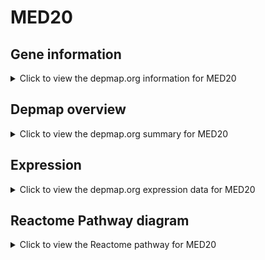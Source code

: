 <h1>MED20</h1>

<h2>Gene information</h2>
<details>
  <summary>Click to view the depmap.org information for MED20</summary>
  <p><a href="https://depmap.org/portal/gene/MED20?tab=about" target="_BLANK">Open page in a new tab...</a></p>
  <iframe src="https://depmap.org/portal/gene/MED20?tab=about" style="border:none;width:100%;height:800px"></iframe>
</details>

<h2>Depmap overview</h2>
<details>
  <summary>Click to view the depmap.org summary for MED20</summary>
  <p><a href="https://depmap.org/portal/gene/MED20?tab=overview" target="_BLANK">Open page in a new tab...</a></p>
  <iframe src="https://depmap.org/portal/gene/MED20?tab=overview" style="border:none;width:100%;height:800px"></iframe>
</details>

<h2>Expression</h2>
<details>
  <summary>Click to view the depmap.org expression data for MED20</summary>
  <p><a href="https://depmap.org/portal/gene/MED20?tab=characterization" target="_BLANK">Open page in a new tab...</a></p>
  <iframe src="https://depmap.org/portal/gene/MED20?tab=characterization" style="border:none;width:100%;height:800px"></iframe>
</details>



<h2>Reactome Pathway diagram</h2>
<details>
  <summary>Click to view the Reactome pathway for MED20</summary>
  <p><a href="https://reactome.org/PathwayBrowser/#/R-HSA-381340" target="_BLANK">Open page in a new tab...</a></p>
  <p>Transcriptional regulation of white adipocyte differentiation</p>
<iframe src="https://reactome.org/PathwayBrowser/#/R-HSA-381340" style="border:none;width:100%;height:800px"></iframe>
</details>



